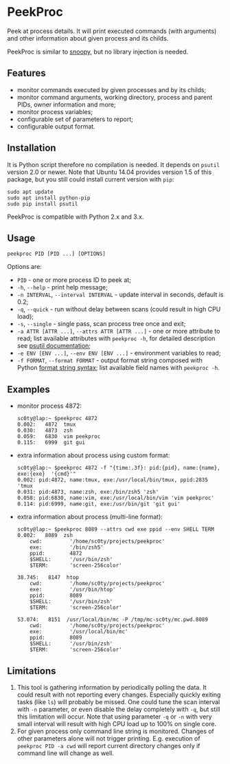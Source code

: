 # PeekProc
Peek at process details.
It will print executed commands (with arguments) and other information about given process and its childs.

PeekProc is similar to [snoopy](https://github.com/a2o/snoopy), but no library injection is needed.
## Features
 - monitor commands executed by given processes and by its childs;
 - monitor command arguments, working directory, process and parent PIDs, owner information and more;
 - monitor process variables;
 - configurable set of parameters to report;
 - configurable output format.

## Installation
It is Python script therefore no compilation is needed. It depends on `psutil` version 2.0 or newer.
Note that Ubuntu 14.04 provides version 1.5 of this package, but you still could install current version with `pip`:
```
sudo apt update
sudo apt install python-pip
sudo pip install psutil
```
PeekProc is compatible with Python 2.x and 3.x.

## Usage
`peekproc PID [PID ...] [OPTIONS]`

Options are:
- `PID` - one or more process ID to peek at;
- `-h`, `--help`	- print help message;
- `-n INTERVAL`, `--interval INTERVAL`	- update interval in seconds, default is 0.2;
- `-q`, `--quick`	- run without delay between scans (could result in high CPU load);
- `-s`, `--single`	- single pass, scan process tree once and exit;
- `-a ATTR [ATTR ...]`, `--attrs ATTR [ATTR ...]`	- one or more attribute to read; list available attributes with `peekproc -h`, for detailed description see [psutil documentation](http://pythonhosted.org/psutil/#process-class);
- `-e ENV [ENV ...]`, `--env ENV [ENV ...]`	- environment variables to read;
- `-f FORMAT`, `--format FORMAT`	- output format string composed with Python [format string syntax](https://docs.python.org/2/library/string.html#format-string-syntax); list available field names with `peekproc -h`.

## Examples
- monitor process 4872:
	```
	sc0ty@lap:~ $peekproc 4872
	0.002:   4872  tmux
	0.030:   4873  zsh
	0.059:   6830  vim peekproc
	0.115:   6999  git gui
	```
- extra information about process using custom format:
	```
	sc0ty@lap:~ $peekproc 4872 -f "{time:.3f}: pid:{pid}, name:{name}, exe:{exe}  '{cmd}'"
	0.002: pid:4872, name:tmux, exe:/usr/local/bin/tmux, ppid:2835 'tmux
	0.031: pid:4873, name:zsh, exe:/bin/zsh5 'zsh'
	0.058: pid:6830, name:vim, exe:/usr/local/bin/vim 'vim peekproc'
	0.114: pid:6999, name:git, exe:/usr/bin/git 'git gui'
	```
- extra information about process (multi-line format):
	```
	sc0ty@lap:~ $peekproc 8089 --attrs cwd exe ppid --env SHELL TERM
	0.002:   8089  zsh
		cwd:         '/home/sc0ty/projects/peekproc'
		exe:         '/bin/zsh5'
		ppid:        4872
		$SHELL:      '/usr/bin/zsh'
		$TERM:       'screen-256color'

	38.745:   8147  htop
		cwd:         '/home/sc0ty/projects/peekproc'
		exe:         '/usr/bin/htop'
		ppid:        8089
		$SHELL:      '/usr/bin/zsh'
		$TERM:       'screen-256color'

	53.074:   8151  /usr/local/bin/mc -P /tmp/mc-sc0ty/mc.pwd.8089
		cwd:         '/home/sc0ty/projects/peekproc'
		exe:         '/usr/local/bin/mc'
		ppid:        8089
		$SHELL:      '/usr/bin/zsh'
		$TERM:       'screen-256color'
	```

## Limitations
1. This tool is gathering information by periodically polling the data. It could result with not reporting every changes. Especially quickly exiting tasks (like `ls`) will probably be missed. One could tune the scan interval with `-n` parameter, or even disable the delay completely with `-q`, but still this limitation will occur.
Note that using parameter `-q` or `-n` with very small interval will result with high CPU load up to 100% on single core.
2. For given process only command line string is monitored. Changes of other parameters alone will not trigger printing. E.g. execution of `peekproc PID -a cwd` will report current directory changes only if command line will change as well.

